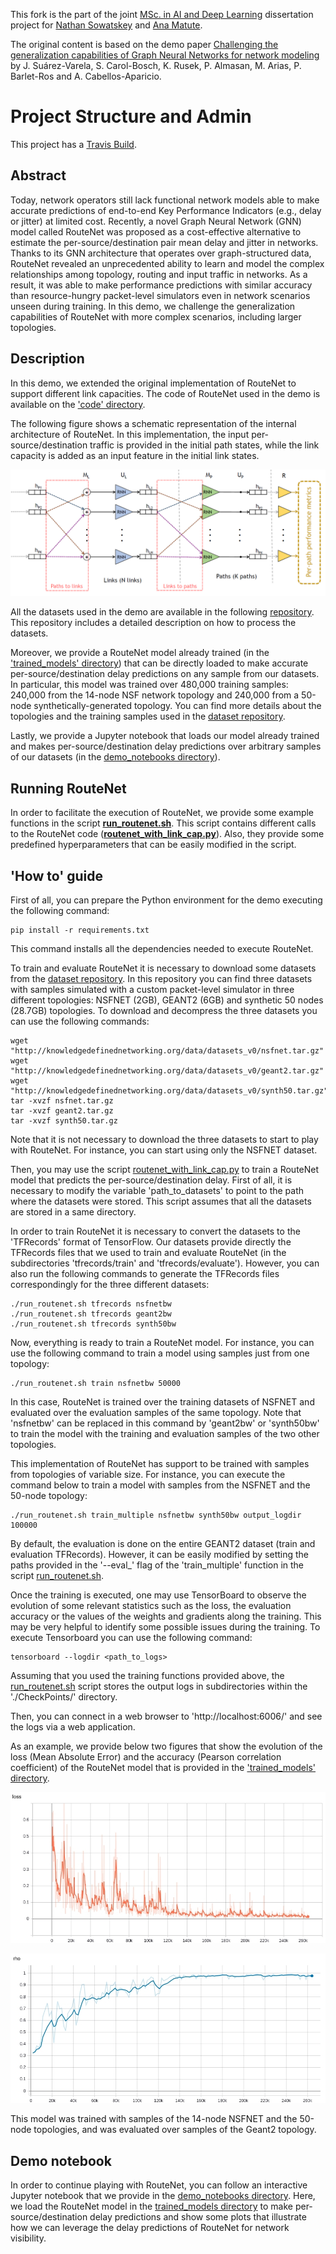 This fork is the part of the joint 
[MSc. in AI and Deep Learning](https://master-artificialintelligence.com) dissertation project for 
[Nathan Sowatskey](https://www.linkedin.com/in/nathansowatskey/) 
and [Ana Matute](https://www.linkedin.com/in/ana-matute-06330118a/).

The original content is based on the demo paper [Challenging the generalization capabilities of Graph 
Neural Networks for network modeling](https://github.com/knowledgedefinednetworking/demo-routenet) 
by J. Suárez-Varela, S. Carol-Bosch, K. Rusek, P. Almasan, M. Arias, P. Barlet-Ros and 
A. Cabellos-Aparicio.

# Project Structure and Admin

This project has a [Travis Build](https://travis-ci.com/Data-Science-Projects/demo-routenet).

## Abstract
Today, network operators still lack functional network models able to make accurate predictions of 
end-to-end Key Performance Indicators (e.g., delay or jitter) at limited cost. Recently, a novel 
Graph Neural Network (GNN) model called RouteNet was proposed as a cost-effective alternative to 
estimate the per-source/destination pair mean delay and jitter in networks. Thanks to its GNN 
architecture that operates over graph-structured data, RouteNet revealed an unprecedented ability 
to learn and model the complex relationships among topology, routing and input traffic in networks. 
As a result, it was able to make performance predictions with similar accuracy than resource-hungry 
packet-level simulators even in network scenarios unseen during training. In this demo, we challenge 
the generalization capabilities of RouteNet with more complex scenarios, including larger 
topologies.
 
<!-- Add BibTex citation to paper -->
 
## Description
In this demo, we extended the original implementation of RouteNet to support different link 
capacities. The code of RouteNet used in the demo is available on the ['code' directory](src).

The following figure shows a schematic representation of the internal architecture of RouteNet. In 
this implementation, the input per-source/destination traffic is provided in the initial path 
states, while the link capacity is added as an input feature in the initial link states.

![Internal architecture of RouteNet](./assets/routenet_architecture.png)

All the datasets used in the demo are available in the following 
[repository](https://github.com/knowledgedefinednetworking/NetworkModelingDatasets/tree/master/datasets_v0). This repository includes a detailed description on how to process the datasets.
 
Moreover, we provide a RouteNet model already trained 
(in the ['trained_models' directory](trained_models)) that can be directly loaded to make 
accurate per-source/destination delay predictions on any sample from our datasets. In particular, 
this model was trained over 480,000 training samples: 240,000 from the 14-node NSF network topology 
and 240,000 from a 50-node synthetically-generated topology. You can find more details about the 
topologies and the training samples used in the 
[dataset repository](https://github.com/knowledgedefinednetworking/NetworkModelingDatasets/tree/master/datasets_v0).

Lastly, we provide a Jupyter notebook that loads our model already trained and makes 
per-source/destination delay predictions over arbitrary samples of our datasets 
(in the [demo_notebooks directory](demo_notebooks)).

## Running RouteNet

In order to facilitate the execution of RouteNet, we provide some example functions in the 
script **[run_routenet.sh](./bin/run_routenet.sh)**. This script contains different calls to the 
RouteNet code (**[routenet_with_link_cap.py](src/routenet/routenet_with_link_cap.py)**). Also, they 
provide some predefined hyperparameters that can be easily modified in the script.

## 'How to' guide
First of all, you can prepare the Python environment for the demo executing the following command:

```
pip install -r requirements.txt
```

This command installs all the dependencies needed to execute RouteNet.

To train and evaluate RouteNet it is necessary to download some datasets from the 
[dataset repository](https://github.com/knowledgedefinednetworking/NetworkModelingDatasets/tree/master/datasets_v0). In this repository you can find three datasets with samples simulated with a custom packet-level simulator in three different topologies: NSFNET (2GB), GEANT2 (6GB)
and synthetic 50 nodes (28.7GB) topologies. To download and decompress the three datasets you 
can use the following commands:

```
wget "http://knowledgedefinednetworking.org/data/datasets_v0/nsfnet.tar.gz"
wget "http://knowledgedefinednetworking.org/data/datasets_v0/geant2.tar.gz"
wget "http://knowledgedefinednetworking.org/data/datasets_v0/synth50.tar.gz"
tar -xvzf nsfnet.tar.gz 
tar -xvzf geant2.tar.gz 
tar -xvzf synth50.tar.gz
```

Note that it is not necessary to download the three datasets to start to play with RouteNet. 
For instance, you can start using only the NSFNET dataset. 

Then, you may use the script [routenet_with_link_cap.py](src/routenet/routenet_with_link_cap.py) 
to train a RouteNet model that predicts the per-source/destination delay. First of all, it is 
necessary to modify the variable 'path_to_datasets' to point to the path where the datasets were 
stored. This script assumes that all the datasets are stored in a same directory.

In order to train RouteNet it is necessary to convert the datasets to the 'TFRecords' format of 
TensorFlow. Our datasets provide directly the TFRecords files that we used to train and evaluate 
RouteNet (in the subdirectories 'tfrecords/train' and 'tfrecords/evaluate').
However, you can also run the following commands to generate the TFRecords files correspondingly 
for the three different datasets:

```
./run_routenet.sh tfrecords nsfnetbw
./run_routenet.sh tfrecords geant2bw
./run_routenet.sh tfrecords synth50bw
```

Now, everything is ready to train a RouteNet model. For instance, you can use the following command 
to train a model using samples just from one topology:

```
./run_routenet.sh train nsfnetbw 50000
```

In this case, RouteNet is trained over the training datasets of NSFNET and evaluated over the 
evaluation samples of the same topology. Note that 'nsfnetbw' can be replaced in this command by 
'geant2bw' or 'synth50bw' to train the model with the training and evaluation samples of the two 
other topologies.

This implementation of RouteNet has support to be trained with samples from topologies of variable 
size. For instance, you can execute the command below to train a model with samples from the NSFNET 
and the 50-node topology:

```
./run_routenet.sh train_multiple nsfnetbw synth50bw output_logdir 100000
```

By default, the evaluation is done on the entire GEANT2 dataset (train and evaluation TFRecords). 
However, it can be easily modified by setting the paths provided in the '--eval_' flag of the 
'train_multiple' function in the script [run_routenet.sh](./bin/run_routenet.sh).


Once the training is executed, one may use TensorBoard to observe the evolution of some relevant 
statistics such as the loss, the evaluation accuracy or the values of the weights and gradients 
along the training. This may be very helpful to identify some possible issues during the training. 
To execute Tensorboard you can use the following command:

```
tensorboard --logdir <path_to_logs>
```

Assuming that you used the training functions provided above, the 
[run_routenet.sh](./bin/run_routenet.sh) script stores the output logs in subdirectories within 
the './CheckPoints/' directory.

Then, you can connect in a web browser to 'http://localhost:6006/' and see the logs via a web 
application.

As an example, we provide below two figures that show the evolution of the loss 
(Mean Absolute Error) and the accuracy (Pearson correlation coefficient) of the RouteNet model 
that is provided in the ['trained_models' directory](trained_models).

![Loss of the model w.r.t. the training steps](./assets/loss_routenet.jpg)

![Pearson correlation coefficient of the model w.r.t. the training steps](./assets/accuracy_routenet.jpg)

This model was trained with samples of the 14-node NSFNET and the 50-node topologies, 
and was evaluated over samples of the Geant2 topology.

## Demo notebook

In order to continue playing with RouteNet, you can follow an interactive Jupyter notebook 
that we provide in the [demo_notebooks directory](demo_notebooks). Here, we load the 
RouteNet model in the [trained_models directory](trained_models) to make per-source/destination 
delay predictions and show some plots that illustrate how we can leverage the delay predictions 
of RouteNet for network visibility.
